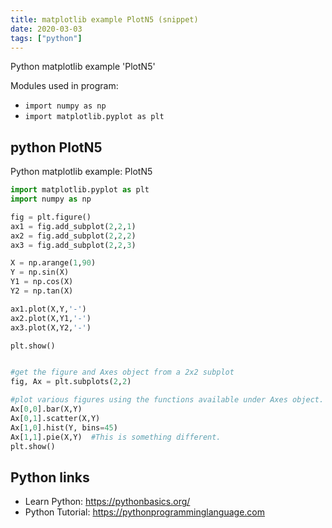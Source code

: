 ```yaml
---
title: matplotlib example PlotN5 (snippet)
date: 2020-03-03
tags: ["python"]
---
```

Python matplotlib example 'PlotN5'


Modules used in program: 
* `import numpy as np`
* `import matplotlib.pyplot as plt`

## python PlotN5

Python matplotlib example: PlotN5

```python
import matplotlib.pyplot as plt
import numpy as np

fig = plt.figure()
ax1 = fig.add_subplot(2,2,1)
ax2 = fig.add_subplot(2,2,2)
ax3 = fig.add_subplot(2,2,3)

X = np.arange(1,90)
Y = np.sin(X)
Y1 = np.cos(X)
Y2 = np.tan(X)

ax1.plot(X,Y,'-')
ax2.plot(X,Y1,'-')
ax3.plot(X,Y2,'-')

plt.show()


#get the figure and Axes object from a 2x2 subplot
fig, Ax = plt.subplots(2,2)

#plot various figures using the functions available under Axes object. you can use a for loop and range.
Ax[0,0].bar(X,Y)
Ax[0,1].scatter(X,Y)
Ax[1,0].hist(Y, bins=45)
Ax[1,1].pie(X,Y)  #This is something different.
plt.show()

```

## Python links

- Learn Python: https://pythonbasics.org/
- Python Tutorial: https://pythonprogramminglanguage.com
